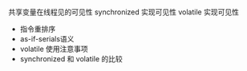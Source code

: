 ##
共享变量在线程见的可见性
synchronized 实现可见性
volatile 实现可见性
- 指令重排序
- as-if-serials语义
- volatile 使用注意事项
- synchronized 和 volatile 的比较